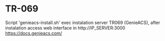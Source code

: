 # TR-069
Script 'genieacs-install.sh' exec instalation server TR069 (GenieACS), after instalation access web interface in http://IP_SERVER:3000
https://docs.genieacs.com/
